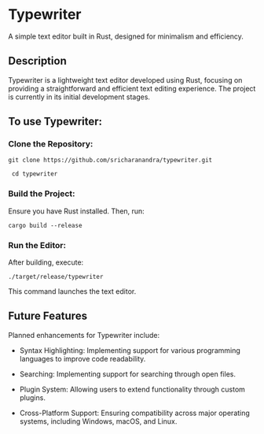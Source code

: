 # Typewriter

A simple text editor built in Rust, designed for minimalism and efficiency.
## Description

Typewriter is a lightweight text editor developed using Rust, focusing on providing a straightforward and efficient text editing experience. The project is currently in its initial development stages.

## To use Typewriter:

### Clone the Repository:

``` git clone https://github.com/sricharanandra/typewriter.git ```

   ``` cd typewriter```

### Build the Project:

Ensure you have Rust installed. Then, run:

``` cargo build --release ```

### Run the Editor:

After building, execute:

``` ./target/release/typewriter ```

This command launches the text editor.

## Future Features

Planned enhancements for Typewriter include:

 - Syntax Highlighting: Implementing support for various programming languages to improve code readability.

  - Searching: Implementing support for searching through open files. 
  
  - Plugin System: Allowing users to extend functionality through custom plugins.
  
  - Cross-Platform Support: Ensuring compatibility across major operating systems, including Windows, macOS, and Linux.
  
